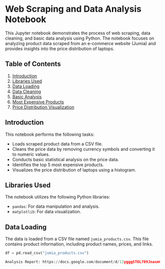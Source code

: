 # Web Scraping and Data Analysis Notebook

This Jupyter notebook demonstrates the process of web scraping, data cleaning, and basic data analysis using Python. The notebook focuses on analyzing product data scraped from an e-commerce website (Jumia) and provides insights into the price distribution of laptops.

## Table of Contents
1. [Introduction](#introduction)
2. [Libraries Used](#libraries-used)
3. [Data Loading](#data-loading)
4. [Data Cleaning](#data-cleaning)
5. [Basic Analysis](#basic-analysis)
6. [Most Expensive Products](#most-expensive-products)
7. [Price Distribution Visualization](#price-distribution-visualization)

## Introduction
This notebook performs the following tasks:
- Loads scraped product data from a CSV file.
- Cleans the price data by removing currency symbols and converting it to numeric values.
- Conducts basic statistical analysis on the price data.
- Identifies the top 5 most expensive products.
- Visualizes the price distribution of laptops using a histogram.

## Libraries Used
The notebook utilizes the following Python libraries:
- `pandas`: For data manipulation and analysis.
- `matplotlib`: For data visualization.

## Data Loading
The data is loaded from a CSV file named `jumia_products.csv`. This file contains product information, including product names, prices, and links.

```python
df = pd.read_csv("jumia_products.csv")

Analysis Report: https://docs.google.com/document/d/12ygggSTOL709JnasmGpW4fFFSk28mM7B6LQpvpn0Zd4/edit?tab=t.0

